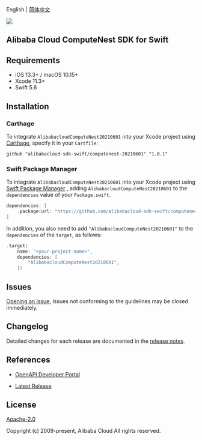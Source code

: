 English | [简体中文](README-CN.md)

![](https://aliyunsdk-pages.alicdn.com/icons/AlibabaCloud.svg)

## Alibaba Cloud ComputeNest SDK for Swift

## Requirements

- iOS 13.3+ / macOS 10.15+
- Xcode 11.3+
- Swift 5.6

## Installation

### Carthage

To integrate `AlibabacloudComputeNest20210601` into your Xcode project using [Carthage](https://github.com/Carthage/Carthage), specify it in your `Cartfile`:

```ogdl
github "alibabacloud-sdk-swift/computenest-20210601" "1.0.1"
```

### Swift Package Manager

To integrate `AlibabacloudComputeNest20210601` into your Xcode project using [Swift Package Manager](https://swift.org/package-manager/) , adding `AlibabacloudComputeNest20210601` to the `dependencies` value of your `Package.swift`.

```swift
dependencies: [
    .package(url: "https://github.com/alibabacloud-sdk-swift/computenest-20210601.git", from: "1.0.1")
]
```

In addition, you also need to add `"AlibabacloudComputeNest20210601"` to the `dependencies` of the `target`, as follows:

```swift
.target(
    name: "<your-project-name>",
    dependencies: [
        "AlibabacloudComputeNest20210601",
    ])
```

## Issues

[Opening an Issue](https://github.com/alibabacloud-sdk-swift/computenest-20210601/issues/new), Issues not conforming to the guidelines may be closed immediately.

## Changelog

Detailed changes for each release are documented in the [release notes](./ChangeLog.txt).

## References

* [OpenAPI Developer Portal](https://next.api.alibabacloud.com/home)
- [Latest Release](https://github.com/alibabacloud-sdk-swift/computenest-20210601)

## License

[Apache-2.0](http://www.apache.org/licenses/LICENSE-2.0)

Copyright (c) 2009-present, Alibaba Cloud All rights reserved.
